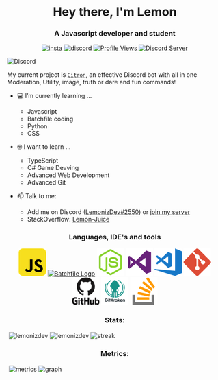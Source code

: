 <h1 align = "center"> Hey there, I'm Lemon </h1> 

<h3 align = "center">  A Javascript developer and student </h3>

<p align = "center"> 
<a href = "https://www.instagram.com/Lem0n.guy420/">
 <img src="https://cdn.jsdelivr.net/npm/simple-icons@v3/icons/instagram.svg"  width = "22px" alt = "insta">
</a>
<a href = "https://discord.com/users/737904690318278688">
  <img src = "https://cdn.jsdelivr.net/npm/simple-icons@v3/icons/discord.svg" width = " 22px" alt= "discord"
</a>
  <img src = "https://komarev.com/ghpvc/?username=LemonizDev" alt = "Profile Views">
 <a href="https://discord.gg/CAJWYQB">
    <img src="https://discordapp.com/api/guilds/737222740305641472/widget.png?style=shield" alt="Discord Server">
  </a>
</p>

![Discord](https://discord.c99.nl/widget/theme-1/737904690318278688.png)

My current project is [`Citron`](https://discord.com/oauth2/authorize?client_id=907821047070478347&scope=bot&permissions=8), an effective Discord bot with all in one Moderation, Utility, image, truth  or dare and fun commands!

- 💻 I’m currently learning ...
  - Javascript
  - Batchfile coding
  - Python
  - CSS

- 🤓 I want to learn ...
  - TypeScript
  - C# Game Devving
  - Advanced Web Development
  - Advanced Git
  
- 📫 Talk to me: 
  - Add me on Discord ([LemonizDev#2550](https://discord.com/users/737904690318278688)) or [join my server](https://discord.gg/CAJWYQB)
  - StackOverflow: [Lemon-Juice](https://stackoverflow.com/users/16787997/lemun-juice?tab=profile)

<h3 align="center">Languages, IDE's and tools</h3>
<p align="center">
      <a href="https://en.wikipedia.org/wiki/JavaScript"><img src="/ico/javascript.png" alt="JavaScript logo"></a>
      <a href = "https://en.wikipedia.org/wiki/Batch_file"><img src ="https://images.all-free-download.com/images/graphiclarge/bat_file_37086.jpg" alt="Batchfile Logo" height= "63"></a>
      <a href="https://nodejs.org/en/about/"><img src="/ico/node-js.png" alt="Node.js logo"></a>
      <a href="https://visualstudio.microsoft.com/vs/"><img src="/ico/vs.png" alt="Visual Studio logo"></a>
      <a href="https://code.visualstudio.com/"><img src="/ico/vsc.png" alt="VS Code logo"></a>
      <a href="https://git-scm.com/about"><img src="/ico/git.png" alt="Git logo"></a>
      <a href="https://github.com/"><img src="/ico/github.png" alt="GitHub logo"></a>
      <a href="https://www.gitkraken.com/"><img src="/ico/gitkraken.png" alt="GitKraken logo"></a>
      <a href="https://stackoverflow.com/"><img src="/ico/stack-overflow.png" alt="StackOverflow logo"></a>
  </p>
<h3 align = "center">  Stats: </h3>
<p>&nbsp;<img align="center" src="https://github-readme-stats.vercel.app/api?username=lemonizdev&count_private=true&show_icons=true&locale=en&theme=tokyonight" alt="lemonizdev" /> 
  <img align="center" src ="https://github-readme-stats.vercel.app/api/top-langs/?username=lemonizdev&count_private=true&layout=compact&theme=tokyonight" alt="lemonizdev">
  <img align = 'center' src = 'https://github-readme-streak-stats.herokuapp.com/?user=LemonizDev&theme=tokyonight&count_private=true' alt = 'streak'>
  </p>
<h3 align = "center"> Metrics: </h3>
<p>&nbsp;<img align = "center" src="https://metrics.lecoq.io/lemonizdev?template=classic&languages=1&introduction=1&achievements=1&isocalendar=1&isocalendar.duration=half-year&languages.limit=8&languages.sections=most-used&languages.colors=github&languages.threshold=0%25&languages.indepth=false&languages.analysis.timeout=15&languages.categories=markup%2C%20programming&languages.recent.categories=markup%2C%20programming&languages.recent.load=300&languages.recent.days=14&introduction.title=true&achievements.threshold=C&achievements.secrets=true&achievements.display=compact&achievements.limit=0&config.timezone=Asia%2FKolkata" alt="metrics"/>
<img align = 'center' src = 'https://activity-graph.herokuapp.com/graph?username=LemonizDev&bg_color=1a1b27&color=38bcad&line=628fdb&point=be91f2&area_color=2b3752&area=true&count_private=true' alt = 'graph'> </p>



